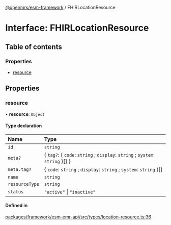 [@openmrs/esm-framework](../API.md) / FHIRLocationResource

# Interface: FHIRLocationResource

## Table of contents

### Properties

- [resource](FHIRLocationResource.md#resource)

## Properties

### resource

• **resource**: `Object`

#### Type declaration

| Name | Type |
| :------ | :------ |
| `id` | `string` |
| `meta?` | { `tag?`: { `code`: `string` ; `display`: `string` ; `system`: `string`  }[]  } |
| `meta.tag?` | { `code`: `string` ; `display`: `string` ; `system`: `string`  }[] |
| `name` | `string` |
| `resourceType` | `string` |
| `status` | ``"active"`` \| ``"inactive"`` |

#### Defined in

[packages/framework/esm-emr-api/src/types/location-resource.ts:36](https://github.com/openmrs/openmrs-esm-core/blob/main/packages/framework/esm-emr-api/src/types/location-resource.ts#L36)
